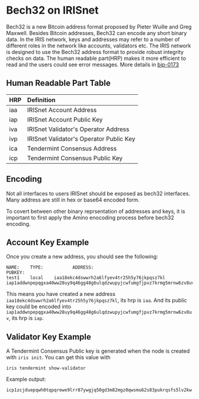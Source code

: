 # Bech32 on IRISnet

Bech32 is a new Bitcoin address format proposed by Pieter Wuille and Greg Maxwell. Besides Bitcoin addresses, Bech32 can encode any short binary data. In the IRIS network, keys and addresses may refer to a number of different roles in the network like accounts, validators etc. The IRIS network is designed to use the Bech32 address format to provide robust integrity checks on data. The human readable part(HRP) makes it more efficient to read and the users could see error messages. More details in [bip-0173](https://github.com/bitcoin/bips/blob/master/bip-0173.mediawiki)


## Human Readable Part Table


| HRP        | Definition |
| -----------|:-------------|
|iaa|   IRISnet Account Address|
|iap|    IRISnet Account Public Key|
|iva|   IRISnet Validator's Operator Address|
|ivp|   IRISnet Validator's Operator Public Key|
|ica|   Tendermint Consensus Address|
|icp|    Tendermint Consensus Public Key|

## Encoding

Not all interfaces to users IRISnet should be exposed as bech32 interfaces. Many address are still in hex or base64 encoded form.

To covert between other binary reprsentation of addresses and keys, it is important to first apply the Amino enocoding process before bech32 encoding.


## Account Key Example

Once you create a new address, you should see the following:

```
NAME:    TYPE:           ADDRESS:                                PUBKEY:
test1    local    iaa18ekc4dswwrh2a6lfyev4tr25h5y76jkpqsz7kl    iap1addwnpepqgxa40ww28uy9q46gg48g6ulqdzwupyjcwfumgfjpvz7krmg5mrnw6zv8uv
```

This means you have created a new address `iaa18ekc4dswwrh2a6lfyev4tr25h5y76jkpqsz7kl`, its hrp is `iaa`. And its public key could be encoded into `iap1addwnpepqgxa40ww28uy9q46gg48g6ulqdzwupyjcwfumgfjpvz7krmg5mrnw6zv8uv`, its hrp is `iap`. 

## Validator Key Example

A Tendermint Consensus Public key is generated when the node is created with  `iris init`.
You can get this value with   
```
iris tendermint show-validator
```

Example output:
```
icp1zcjduepqwh0tqpqrewe9lrr87ywgjq50gd3m82mgz0qwsmu62s83pukrqsfs5lv2kw
```
